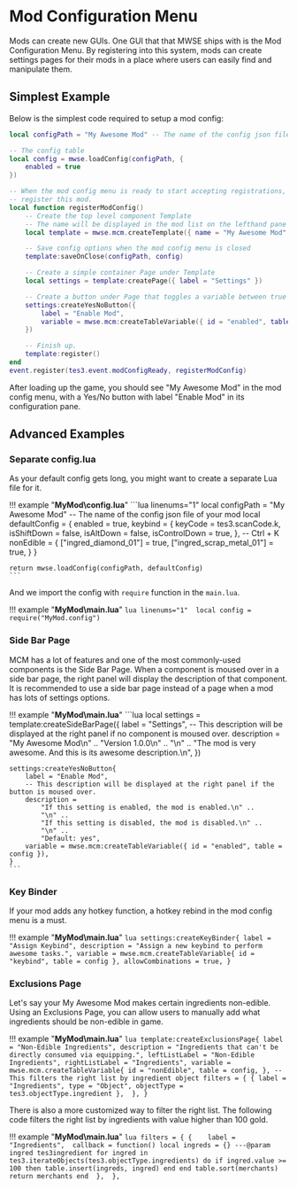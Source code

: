 
# Mod Configuration Menu

Mods can create new GUIs. One GUI that that MWSE ships with is the Mod Configuration Menu. By registering into this system, mods can create settings pages for their mods in a place where users can easily find and manipulate them.

## Simplest Example

Below is the simplest code required to setup a mod config:

```lua linenums="1"
local configPath = "My Awesome Mod" -- The name of the config json file of your mod

-- The config table
local config = mwse.loadConfig(configPath, {
	enabled = true
})

-- When the mod config menu is ready to start accepting registrations, 
-- register this mod.
local function registerModConfig()
    -- Create the top level component Template
    -- The name will be displayed in the mod list on the lefthand pane
    local template = mwse.mcm.createTemplate({ name = "My Awesome Mod" })

    -- Save config options when the mod config menu is closed
	template:saveOnClose(configPath, config)

    -- Create a simple container Page under Template
	local settings = template:createPage({ label = "Settings" })

    -- Create a button under Page that toggles a variable between true and false
 	settings:createYesNoButton({
		label = "Enable Mod",
		variable = mwse.mcm:createTableVariable({ id = "enabled", table = config }),
	})

    -- Finish up.
	template:register()
end
event.register(tes3.event.modConfigReady, registerModConfig)
```

After loading up the game, you should see "My Awesome Mod" in the mod config menu, with a Yes/No button with label "Enable Mod" in its configuration pane.

## Advanced Examples

### Separate config.lua

As your default config gets long, you might want to create a separate Lua file for it. 

!!! example "**MyMod\\config.lua**"
	```lua linenums="1" 
	local configPath = "My Awesome Mod" -- The name of the config json file of your mod
	local defaultConfig = {
		enabled = true,
		keybind = {
			keyCode = tes3.scanCode.k,
			isShiftDown = false,
			isAltDown = false,
			isControlDown = true,
		}, -- Ctrl + K
		nonEdible = {
			["ingred_diamond_01"] = true, 
			["ingred_scrap_metal_01"] = true,
		}
	}

	return mwse.loadConfig(configPath, defaultConfig)
	```

And we import the config with `require` function in the `main.lua`.

!!! example "**MyMod\\main.lua**"
	```lua linenums="1" 
	local config = require("MyMod.config")
	```

### Side Bar Page

MCM has a lot of features and one of the most commonly-used components is the Side Bar Page. When a component is moused over in a side bar page, the right panel will display the description of that component. It is recommended to use a side bar page instead of a page when a mod has lots of settings options.

!!! example "**MyMod\\main.lua**"
	```lua
	local settings = template:createSideBarPage({ 
		label = "Settings",
		-- This description will be displayed at the right panel if no component is moused over.
		description =
            "My Awesome Mod\n" ..
            "Version 1.0.0\n" ..
            "\n" ..
            "The mod is very awesome. And this is its awesome description.\n",
    })

    settings:createYesNoButton{
        label = "Enable Mod",
		-- This description will be displayed at the right panel if the button is moused over.
        description =
            "If this setting is enabled, the mod is enabled.\n" ..
            "\n" ..
            "If this setting is disabled, the mod is disabled.\n" ..
            "\n" ..
            "Default: yes",
        variable = mwse.mcm:createTableVariable({ id = "enabled", table = config }),
    }
	```

### Key Binder

If your mod adds any hotkey function, a hotkey rebind in the mod config menu is a must. 

!!! example "**MyMod\\main.lua**"
	```lua
	settings:createKeyBinder{
		label = "Assign Keybind",
		description = "Assign a new keybind to perform awesome tasks.",
		variable = mwse.mcm.createTableVariable{ id = "keybind", table = config },
		allowCombinations = true,
	}
	```

### Exclusions Page

Let's say your My Awesome Mod makes certain ingredients non-edible. Using an Exclusions Page, you can allow users to manually add what ingredients should be non-edible in game.

!!! example "**MyMod\\main.lua**"
	```lua
	template:createExclusionsPage{
		label = "Non-Edible Ingredients",
		description = "Ingredients that can't be directly consumed via equipping.",
		leftListLabel = "Non-Edible Ingredients",
		rightListLabel = "Ingredients",
		variable = mwse.mcm.createTableVariable{
			id = "nonEdible",
			table = config,
		},
		-- This filters the right list by ingredient object
		filters = {
			{ label = "Ingredients", type = "Object", objectType = tes3.objectType.ingredient }, 
		},
	}
	```

There is also a more customized way to filter the right list. The following code filters the right list by ingredients with value higher than 100 gold.

!!! example "**MyMod\\main.lua**"
	```lua
		filters = {
			{	
				label = "Ingredients", 
				callback = function()
					local ingreds = {}
					---@param ingred tes3ingredient
					for ingred in tes3.iterateObjects(tes3.objectType.ingredients) do
						if ingred.value >= 100 then
							table.insert(ingreds, ingred)
						end
					end
					table.sort(merchants)
					return merchants
                end 
			}, 
		},
	```